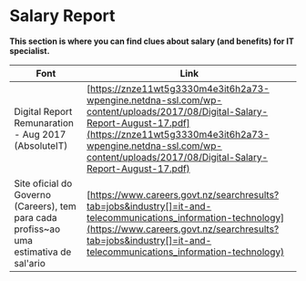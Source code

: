 # Salary Report

**This section is where you can find clues about salary (and benefits) for IT specialist.**

Font | Link
--- | --- 
Digital Report Remunaration - Aug 2017 (AbsoluteIT) | [https://znze11wt5g3330m4e3it6h2a73-wpengine.netdna-ssl.com/wp-content/uploads/2017/08/Digital-Salary-Report-August-17.pdf](https://znze11wt5g3330m4e3it6h2a73-wpengine.netdna-ssl.com/wp-content/uploads/2017/08/Digital-Salary-Report-August-17.pdf)
Site oficial do Governo (Careers), tem para cada profiss~ao uma estimativa de sal'ario | [https://www.careers.govt.nz/searchresults?tab=jobs&industry[]=it-and-telecommunications_information-technology](https://www.careers.govt.nz/searchresults?tab=jobs&industry[]=it-and-telecommunications_information-technology)

